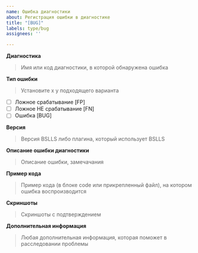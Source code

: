 ```yaml
---
name: Ошибка диагностики
about: Регистрация ошибки в диагностике
title: "[BUG]"
labels: type/bug
assignees: ''

---
```


**Диагностика**
> Имя или код диагностики, в которой обнаружена ошибка

**Тип ошибки**
> Установите x у подходящего варианта

- [ ] Ложное срабатывание [FP]
- [ ] Ложное НЕ срабатывание [FN]
- [ ] Ошибка [BUG]

**Версия**
> Версия BSLLS либо плагина, который использует BSLLS

**Описание ошибки диагностики**
> Описание ошибки, замечачания

**Пример кода**
> Пример кода (в блоке code или прикрепленный файл), на котором ошибка воспроизводится

**Скриншоты**
> Скриншоты с подтверждением

**Дополнительная информация**
> Любая дополнительная информация, которая поможет в расследовании проблемы
